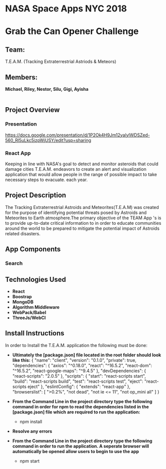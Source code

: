 # NASA Space Apps NYC 2018

# Grab the Can Opener Challenge

## Team: <br>
T.E.A.M. (Tracking Extraterrestrial Astriods & Meteors) <br>
## Members: <br>
**Michael, Riley, Nestor, Silu, Gigi, Ayisha** <br>
<br>
## Project Overview
### Presentation
https://docs.google.com/presentation/d/1P2Ok4H9Jm12yalylWDSZed-560_Rl5uLkc5jzpWjUSY/edit?usp=sharing

### React App
Keeping in line with NASA's goal to detect and monitor asteroids that could damage cities T.E.A.M. endeavors to create an alert and visualization application that would allow people in the range of possible impact to take necessary steps to evacuate.
each year.
<br>

## Project Description
The Tracking Extraterrestrial Astroids and Meteorites(T.E.A.M) was created for the purpose of identifying potential threats posed by Astroids and Meteorites to Earth atmosphere.The primary objective of the TEAM App 's is to provide up-to-date critical information to in order to educate communities around the world to be prepared to mitigate the potential impact of Astroids related disasters. 
<br>


## App Components

### Search

## Technologies Used
 
 - **React**
 - **Boostrap**
 - **MongoDB**
 - **Algorithm Middleware**
 - **WebPack/Babel**
 - **ThreeJs/WebCl**
 
 
## Install Instructions
In order to Install the T.E.A.M. application the following must be done:
- **Ultimately the [package.json] file located in the root folder should look like this:**
{
  "name": "client",
  "version": "0.1.0",
  "private": true,
  "dependencies": {
    "axios": "^0.18.0",
    "react": "^16.5.2",
    "react-dom": "^16.5.2",
    "react-google-maps": "^9.4.5"
  },
  "devDependencies": {
    "react-scripts": "2.0.5"
  },
  "scripts": {
    "start": "react-scripts start",
    "build": "react-scripts build",
    "test": "react-scripts test",
    "eject": "react-scripts eject"
  },
  "eslintConfig": {
    "extends": "react-app"
  },
  "browserslist": [
    ">0.2%",
    "not dead",
    "not ie <= 11",
    "not op_mini all"
  ]
}

- **From the Command Line in the project directory type the following command in order for npm to read the dependencies listed in the [package.json] file which are required to run the application:**
  - npm install
  
- **Resolve any errors**
- **From the Command Line in the project directory type the following command in order to run the application.  A seperate browser will automatically be opened allow users to begin to use the app**
  - npm start


